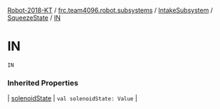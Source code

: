[Robot-2018-KT](../../../index.md) / [frc.team4096.robot.subsystems](../../index.md) / [IntakeSubsystem](../index.md) / [SqueezeState](index.md) / [IN](./-i-n.md)

# IN

`IN`

### Inherited Properties

| [solenoidState](solenoid-state.md) | `val solenoidState: Value` |

